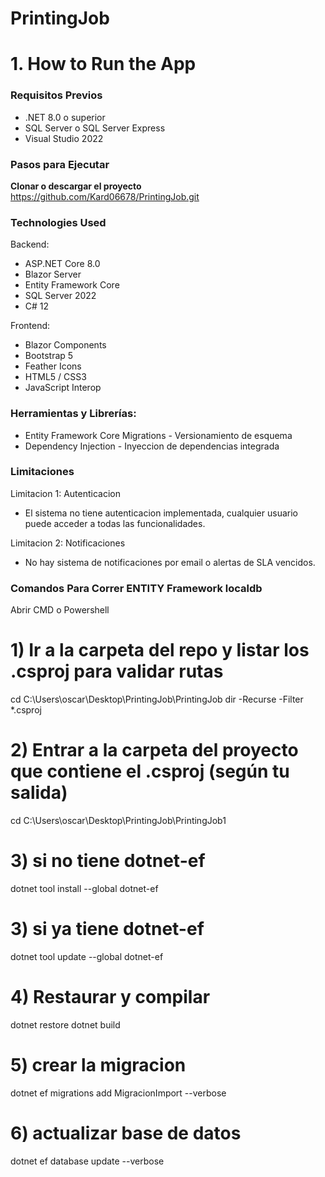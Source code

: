 # PrintingJob 

# 1. How to Run the App

### Requisitos Previos
- .NET 8.0 o superior
- SQL Server o SQL Server Express
- Visual Studio 2022 

### Pasos para Ejecutar
 **Clonar o descargar el proyecto**
 <https://github.com/Kard06678/PrintingJob.git>

### Technologies Used
Backend:
- ASP.NET Core 8.0 
- Blazor Server
- Entity Framework Core
- SQL Server 2022
- C# 12 

Frontend:
- Blazor Components
 - Bootstrap 5 
- Feather Icons 
- HTML5 / CSS3
- JavaScript Interop

### Herramientas y Librerías:
- Entity Framework Core Migrations - Versionamiento de esquema
- Dependency Injection - Inyeccion de dependencias integrada

### Limitaciones
Limitacion 1: Autenticacion
 - El sistema no tiene autenticacion implementada, cualquier usuario puede acceder a todas las funcionalidades.

Limitacion 2: Notificaciones
- No hay sistema de notificaciones por email o alertas de SLA vencidos.

### Comandos Para Correr ENTITY Framework localdb
Abrir CMD o Powershell
# 1) Ir a la carpeta del repo y listar los .csproj para validar rutas
cd C:\Users\oscar\Desktop\PrintingJob\PrintingJob
dir -Recurse -Filter *.csproj

# 2) Entrar a la carpeta del proyecto que contiene el .csproj (según tu salida)
cd C:\Users\oscar\Desktop\PrintingJob\PrintingJob1

# 3) si no tiene dotnet-ef
dotnet tool install --global dotnet-ef

# 3) si ya tiene dotnet-ef
dotnet tool update --global dotnet-ef

# 4) Restaurar y compilar 
dotnet restore
dotnet build

# 5) crear la migracion 
dotnet ef migrations add MigracionImport --verbose

# 6) actualizar base de datos
dotnet ef database update --verbose


















